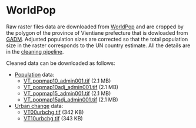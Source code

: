 
<!-- README.md is generated from README.Rmd. Please edit that file -->

# WorldPop

<!-- badges: start -->

<!-- badges: end -->

Raw raster files data are downloaded from
[WorldPop](https://www.worldpop.org) and are cropped by the polygon of
the province of Vientiane prefecture that is dowloaded from
[GADM](https://gadm.org). Adjusted population sizes are corrected so
that the total population size in the raster corresponds to the UN
country estimate. All the details are in the [cleaning
pipeline](https://ecomore2.github.io/worldpop/make_data.html).

Cleaned data can be downloaded as follows:

  - [Population](https://www.worldpop.org/geodata/summary?id=61)
        data:
      - [VT\_popmap10\_admin001.tif](https://www.dropbox.com/s/b1byouuilije6ly/VT_popmap10_admin001.tif?dl=0)
        (2.1
        MB)
      - [VT\_popmap10adj\_admin001.tif](https://www.dropbox.com/s/9ottfpf34oznywx/VT_popmap10adj_admin001.tif?dl=0)
        (2.1
        MB)
      - [VT\_popmap15\_admin001.tif](https://www.dropbox.com/s/kc8rq5mh6tq2sxk/VT_popmap15_admin001.tif?dl=0)
        (2.1
        MB)
      - [VT\_popmap15adj\_admin001.tif](https://www.dropbox.com/s/snthubnbx2i4en5/VT_popmap15adj_admin001.tif?dl=0)
        (2.1 MB)
  - [Urban change](https://www.worldpop.org/geodata/summary?id=1228)
    data:
      - [VT00urbchg.tif](https://www.dropbox.com/s/wdl4mqvod5w0x2t/VT00urbchg.tif?dl=0)
        (342
        KB)
      - [VT10urbchg.tif](https://www.dropbox.com/s/n8hqh2vs6b72fmi/VT10urbchg.tif?dl=0)
        (343 KB)
